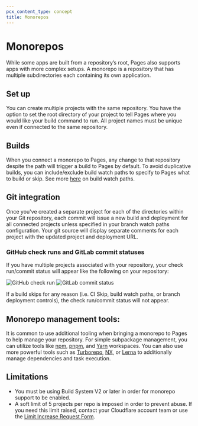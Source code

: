 ```yaml
---
pcx_content_type: concept
title: Monorepos
---
```


# Monorepos
While some apps are built from a repository’s root, Pages also supports apps with more complex setups. A monorepo is a repository that has multiple subdirectories each containing its own application. 

## Set up
You can create multiple projects with the same repository. You have the option to set the root directory of your project to tell Pages where you would like your build command to run. All project names must be unique even if connected to the same repository. 

## Builds 
When you connect a monorepo to Pages, any change to that repository despite the path will trigger a build to Pages by default. To avoid duplicative builds, you can include/exclude build watch paths to specify to Pages what to build or skip. See more [here](https://developers.cloudflare.com/pages/configuration/build-watch-paths) on build watch paths.

## Git integration
Once you've created a separate project for each of the directories within your Git repository, each commit will issue a new build and deployment for all connected projects unless specified in your branch watch paths configuration. Your git source will display separate comments for each project with the updated project and deployment URL. 

### GitHub check runs and GitLab commit statuses 
If you have multiple projects associated with your repository, your check run/commit status will appear like the following on your repository: 

![GitHub check run](/images/pages/configuration/ghcheckrun.png)
![GitLab commit status](/images/pages/configuration/glcommitstatus.png)

If a build skips for any reason (i.e. CI Skip, build watch paths, or branch deployment controls), the check run/commit status will not appear. 

## Monorepo management tools:
It is common to use additional tooling when bringing a monorepo to Pages to help manage your repository. For simple subpackage management, you can utilize tools like [npm](https://docs.npmjs.com/cli/v8/using-npm/workspaces), [pnpm](https://pnpm.io/workspaces), and [Yarn](https://yarnpkg.com/features/workspaces) workspaces. You can also use more powerful tools such as [Turborepo](https://turbo.build/repo/docs), [NX](https://nx.dev/getting-started/intro), or [Lerna](https://nx.dev/getting-started/intro) to additionally manage dependencies and task execution. 

## Limitations 
* You must be using Build System V2 or later in order for monorepo support to be enabled.
* A soft limit of 5 projects per repo is imposed in order to prevent abuse. If you need this limit raised, contact your Cloudflare account team or use the [Limit Increase Request Form](https://docs.google.com/forms/d/e/1FAIpQLSd_fwAVOboH9SlutMonzbhCxuuuOmiU1L_I5O2CFbXf_XXMRg/viewform). 

